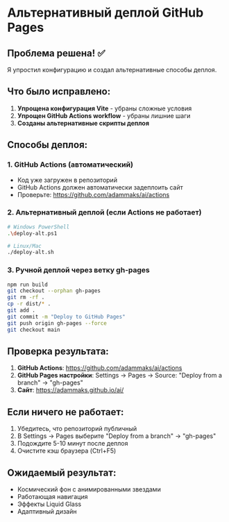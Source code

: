# Альтернативный деплой GitHub Pages

## Проблема решена! ✅

Я упростил конфигурацию и создал альтернативные способы деплоя.

## Что было исправлено:

1. **Упрощена конфигурация Vite** - убраны сложные условия
2. **Упрощен GitHub Actions workflow** - убраны лишние шаги
3. **Созданы альтернативные скрипты деплоя**

## Способы деплоя:

### 1. GitHub Actions (автоматический)
- Код уже загружен в репозиторий
- GitHub Actions должен автоматически задеплоить сайт
- Проверьте: https://github.com/adammaks/ai/actions

### 2. Альтернативный деплой (если Actions не работает)
```bash
# Windows PowerShell
.\deploy-alt.ps1

# Linux/Mac
./deploy-alt.sh
```

### 3. Ручной деплой через ветку gh-pages
```bash
npm run build
git checkout --orphan gh-pages
git rm -rf .
cp -r dist/* .
git add .
git commit -m "Deploy to GitHub Pages"
git push origin gh-pages --force
git checkout main
```

## Проверка результата:

1. **GitHub Actions**: https://github.com/adammaks/ai/actions
2. **GitHub Pages настройки**: Settings → Pages → Source: "Deploy from a branch" → "gh-pages"
3. **Сайт**: https://adammaks.github.io/ai/

## Если ничего не работает:

1. Убедитесь, что репозиторий публичный
2. В Settings → Pages выберите "Deploy from a branch" → "gh-pages"
3. Подождите 5-10 минут после деплоя
4. Очистите кэш браузера (Ctrl+F5)

## Ожидаемый результат:
- Космический фон с анимированными звездами
- Работающая навигация
- Эффекты Liquid Glass
- Адаптивный дизайн
